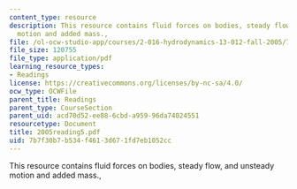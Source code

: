 ```yaml
---
content_type: resource
description: This resource contains fluid forces on bodies, steady flow, and unsteady
  motion and added mass.,
file: /ol-ocw-studio-app/courses/2-016-hydrodynamics-13-012-fall-2005/7b7f30b7b534f4613d671fd7eb1052cc_2005reading5.pdf
file_size: 120755
file_type: application/pdf
learning_resource_types:
- Readings
license: https://creativecommons.org/licenses/by-nc-sa/4.0/
ocw_type: OCWFile
parent_title: Readings
parent_type: CourseSection
parent_uid: acd70d52-ee88-6cbd-a959-96da74024551
resourcetype: Document
title: 2005reading5.pdf
uid: 7b7f30b7-b534-f461-3d67-1fd7eb1052cc
---
```

This resource contains fluid forces on bodies, steady flow, and unsteady motion and added mass.,